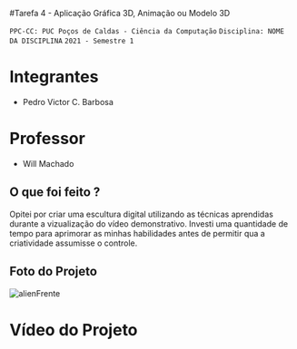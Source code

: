 #Tarefa 4 - Aplicação Gráfica 3D, Animação ou Modelo 3D

`PPC-CC: PUC Poços de Caldas - Ciência da Computação`
`Disciplina: NOME DA DISCIPLINA`
`2021 - Semestre 1`

# Integrantes

- Pedro Victor C. Barbosa

# Professor

- Will Machado

## O que foi feito ?

Opitei por criar uma escultura digital utilizando as técnicas aprendidas durante a vizualização do vídeo demonstrativo. Investi uma quantidade de tempo para aprimorar as minhas habilidades antes de permitir qua a criatividade assumisse o controle.

## Foto do Projeto

![alienFrente](https://github.com/ICEI-PUC-Minas-PPC-CC/ppc-cc-2023-2-mod3d-manha-pedro-victor-barbosa/assets/142806552/1d7b2c8c-deda-40d2-9eb5-0ee116b8c348)

# Vídeo do Projeto
